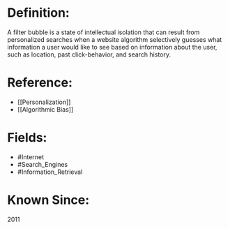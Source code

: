 

# Definition:
A filter bubble is a state of intellectual isolation that can result from personalized searches when a website algorithm selectively guesses what information a user would like to see based on information about the user, such as location, past click-behavior, and search history.

# Reference:
- [[Personalization]]
- [[Algorithmic Bias]]

# Fields: 
- #Internet
- #Search_Engines
- #Information_Retrieval

# Known Since:
2011

